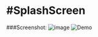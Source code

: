 #SplashScreen
=================

###Screenshot:
![image](https://github.com/user-attachments/assets/25ef9bb4-c04e-4d90-895f-ab1517cc73a2)
![Demo](path/to/your/demo.gif)


